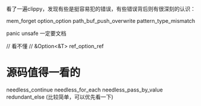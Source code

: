 看了一遍clippy，发现有些是挺容易犯的错误，有些错误背后则有很深刻的认识：

mem_forget
option_option
path_buf_push_overwrite
pattern_type_mismatch

panic unsafe 一定要文档

// 看不懂
// &Option<&T>
ref_option_ref

# 源码值得一看的
needless_continue
needless_for_each
needless_pass_by_value
redundant_else (比较简单，可以优先看一下)

